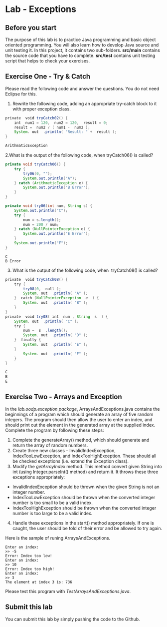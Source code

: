 Lab - Exceptions
==========

Before you start
----------
The purpose of this lab is to practice Java programming and basic object oriented programming. You will also learn how to develop Java source and unit testing it. In this project, it contains two sub-folders. **src/main** contains the source code that you have to complete. **src/test** contains unit testing script that helps to check your exercises.


Exercise One - Try & Catch
-------------
Please read the following code and answer the questions. You do not need Eclipse for this.
1. Rewrite the following code, adding an appropriate try-catch block to it with proper exception class.

```java
private​ ​ void​ tryCatch02() {
	int​ ​ num1​ = 120, ​ num2​ = 120, ​ result​ = 0;
	result​ = ​ num2​ / (​ num1​ - ​ num2​ );
	System.​ out ​ .println(​ "Result: "​ + ​ result​ );
}
```
```java
ArithmaticException 
```

2.What is the output of the following code, when tryCatch06() is called?

```java
private void tryCatch06() {
	try {
		try06(0, "");
		System.out.println("A");
	} catch (ArithmeticException e) {
		System.out.println("B Error");
	}
}

private void try06(int num, String s) {
	System.out.println("C");
	try {
		num = s.length();
		num = 200 / num;
	} catch (NullPointerException e) {
		System.out.println("E Error");
	}
	System.out.println("F");
}
```

```
C 
B Error
```

3. What is the output of the following code, when ​ tryCatch08()​ is called?

```java
private​ ​ void​ tryCatch08() {
	try​ {
		try08(0, ​ null​ );
		System.​ out ​ .println(​ "A"​ );
	} ​ catch​ (NullPointerException ​ e ​ ) {
		System.​ out ​ .println(​ "B"​ );
	}
}
private​ ​ void​ try08(​ int​ ​ num​ , String ​ s ​ ) {
	System.​ out ​ .println(​ "C"​ );
	try​ {
		num​ = ​ s ​ .length();
		System.​ out ​ .println(​ "D"​ );
	} ​ finally​ {
		System.​ out ​ .println(​ "E"​ );
	}
		System.​ out ​ .println(​ "F"​ );
	}
}
```

```java
C
B
E
```

Exercise Two - Arrays and Exception
-------------
In the *lab.oodp.exception package*, ArraysAndExceptions.java contains the beginnings of a program which should generate an array of five random integers. The program should then allow the user to enter an index, and should print out the element in the generated array at the supplied index. Complete the program by following these steps:

1. Complete the generateArray() method, which should generate and return the array of
random numbers.
2. Create three new classes – InvalidIndexException, IndexTooLowException, and
IndexTooHighException. These should all be checked exceptions (i.e. extend the
Exception class).
3. Modify the *getArrayIndex* method. This method convert given String into int (using Integer.parseInt() method) and return it. It throws these three exceptions appropriately:

 * InvalidIndexException should be thrown when the given String is not an integer number.
 * IndexTooLowException should be thrown when the converted integer number is too small to be a valid index.
 * IndexTooHighException should be thrown when the converted integer number is too large to be a valid index.
 
4. Handle these exceptions in the start() method appropriately. If one is caught, the user should be told of their error and be allowed to try again.

Here is the sample of runing ArraysAndExceptions.

```
Enter an index:
>> -5
Error: Index too low!
Enter an index:
>> 10
Error: Index too high!
Enter an index:
>> 3
The element at index 3 is: 736
```

Please test this program with *TestArraysAndExceptions.java*.

Submit this lab
------------------
You can submit this lab by simply pushing the code to the Github. 
